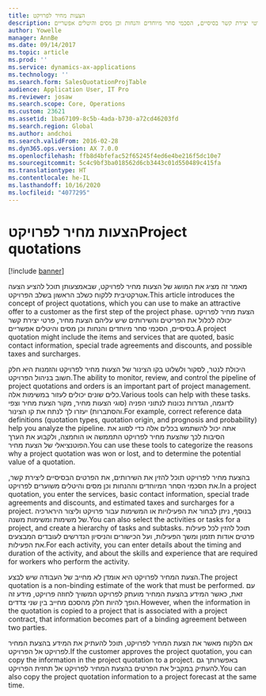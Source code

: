 ```yaml
---
title: הצעות מחיר לפרויקט
description: מאמר זה מציג את המושג של הצעות מחיר לפרויקט, שבאמצעותן תוכל להציע הצעה אטרקטיבית ללקוח כשלב הראשון בשלב הפרויקט. הצעת מחיר לפרויקט יכולה לכלול את הפריטים והשירותים שיש עליהם הצעת מחיר, פרטי יצירת קשר בסיסיים, הסכמי סחר מיוחדים והנחות וכן מסים והיטלים אפשריים.
author: Yowelle
manager: AnnBe
ms.date: 09/14/2017
ms.topic: article
ms.prod: ''
ms.service: dynamics-ax-applications
ms.technology: ''
ms.search.form: SalesQuotationProjTable
audience: Application User, IT Pro
ms.reviewer: josaw
ms.search.scope: Core, Operations
ms.custom: 23621
ms.assetid: 1ba67109-8c5b-4ada-b730-a72cd46203fd
ms.search.region: Global
ms.author: andchoi
ms.search.validFrom: 2016-02-28
ms.dyn365.ops.version: AX 7.0.0
ms.openlocfilehash: ffb8d4bfefac52f65245f4ed6e4be216f5dc10e7
ms.sourcegitcommit: 5c4c9bf3ba018562d6cb3443c01d550489c415fa
ms.translationtype: HT
ms.contentlocale: he-IL
ms.lasthandoff: 10/16/2020
ms.locfileid: "4077295"
---
```

# <a name="project-quotations"></a><span data-ttu-id="6519b-104">הצעות מחיר לפרויקט</span><span class="sxs-lookup"><span data-stu-id="6519b-104">Project quotations</span></span>

[!include [banner](../includes/banner.md)]

<span data-ttu-id="6519b-105">מאמר זה מציג את המושג של הצעות מחיר לפרויקט, שבאמצעותן תוכל להציע הצעה אטרקטיבית ללקוח כשלב הראשון בשלב הפרויקט.</span><span class="sxs-lookup"><span data-stu-id="6519b-105">This article introduces the concept of project quotations, which you can use to make an attractive offer to a customer as the first step of the project phase.</span></span> <span data-ttu-id="6519b-106">הצעת מחיר לפרויקט יכולה לכלול את הפריטים והשירותים שיש עליהם הצעת מחיר, פרטי יצירת קשר בסיסיים, הסכמי סחר מיוחדים והנחות וכן מסים והיטלים אפשריים.</span><span class="sxs-lookup"><span data-stu-id="6519b-106">A project quotation might include the items and services that are quoted, basic contact information, special trade agreements and discounts, and possible taxes and surcharges.</span></span> 

<span data-ttu-id="6519b-107">היכולת לנטר, לסקור ולשלוט בקו הצינור של הצעות מחיר לפרויקט והזמנות היא חלק חשוב בניהול הפרויקט.</span><span class="sxs-lookup"><span data-stu-id="6519b-107">The ability to monitor, review, and control the pipeline of project quotations and orders is an important part of project management.</span></span> <span data-ttu-id="6519b-108">כלים שונים יכולים לעזור במשימות אלה.</span><span class="sxs-lookup"><span data-stu-id="6519b-108">Various tools can help with these tasks.</span></span> <span data-ttu-id="6519b-109">לדוגמה, הגדרות נכונות לנתוני הפניה (סוגי הצעות מחיר, מקור הצעת מחיר וצפי והסתברות) יעזרו לך לנתח את קו הצינור.</span><span class="sxs-lookup"><span data-stu-id="6519b-109">For example, correct reference data definitions (quotation types, quotation origin, and prognosis and probability) help you analyze the pipeline.</span></span> <span data-ttu-id="6519b-110">אתה יכול להשתמש בכלים אלה כדי לסווג את הסיבות לכך שהצעת מחיר לפרויקט התממשה או הוחמצה, ולקבוע את הערך הפוטנציאלי של הצעת מחיר.</span><span class="sxs-lookup"><span data-stu-id="6519b-110">You can use these tools to categorize the reasons why a project quotation was won or lost, and to determine the potential value of a quotation.</span></span> 

<span data-ttu-id="6519b-111">בהצעת מחיר לפרויקט תוכל להזין את השירותים, את הפרטים הבסיסיים ליצירת קשר, את הסכמי הסחר המיוחדים וההנחות וכן מסים והיטלים משוערים לפרויקט.</span><span class="sxs-lookup"><span data-stu-id="6519b-111">In a project quotation, you enter the services, basic contact information, special trade agreements and discounts, and estimated taxes and surcharges for a project.</span></span> <span data-ttu-id="6519b-112">בנוסף, ניתן לבחור את הפעילויות או המשימות עבור פרויקט וליצור הירארכיה של משימות ומשימות משנה.</span><span class="sxs-lookup"><span data-stu-id="6519b-112">You can also select the activities or tasks for a project, and create a hierarchy of tasks and subtasks.</span></span> <span data-ttu-id="6519b-113">תוכל להזין לכל פעילות פרטים אודות תזמון ומשך הפעילות, ועל הכישורים והניסיון הנדרשים לעובדים המבצעים את הפעילות.</span><span class="sxs-lookup"><span data-stu-id="6519b-113">For each activity, you can enter details about the timing and duration of the activity, and about the skills and experience that are required for workers who perform the activity.</span></span> 

<span data-ttu-id="6519b-114">הצעת המחיר לפרויקט היא אומדן לא מחייב של העבודה שיש לבצע.</span><span class="sxs-lookup"><span data-stu-id="6519b-114">The project quotation is a non-binding estimate of the work that must be performed.</span></span> <span data-ttu-id="6519b-115">עם זאת, כאשר המידע בהצעת המחיר מועתק לפרויקט המשויך לחוזה פרויקט, מידע זה הופך להיות חלק מהסכם מחייב בין שני צדדים.</span><span class="sxs-lookup"><span data-stu-id="6519b-115">However, when the information in the quotation is copied to a project that is associated with a project contract, that information becomes part of a binding agreement between two parties.</span></span> 

<span data-ttu-id="6519b-116">אם הלקוח מאשר את הצעת המחיר לפרויקט, תוכל להעתיק את המידע בהצעת המחיר לפרויקט אל הפרויקט.</span><span class="sxs-lookup"><span data-stu-id="6519b-116">If the customer approves the project quotation, you can copy the information in the project quotation to a project.</span></span> <span data-ttu-id="6519b-117">באפשרותך גם להעתיק במקביל את הפרטים בהצעת המחיר לפרויקט אל תחזית הפרויקט.</span><span class="sxs-lookup"><span data-stu-id="6519b-117">You can also copy the project quotation information to a project forecast at the same time.</span></span>



